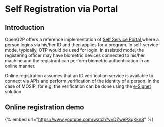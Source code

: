 # Self Registration via Portal

## Introduction

OpenG2P offers a reference implementation of [Self Service Portal ](self-service-portal.md)where a person logins via his/her ID and then applies for a program. In self-service mode, typically, OTP would be used for login. In assisted mode, the registering officer may have biometric devices connected to his/her machine and the registrant can perform biometric authentication in an online manner.&#x20;

Online registration assumes that an ID verification service is available to connect via APIs and perform verification of the identity of a person. In the case of MOSIP, for e.g, the verification can be done using the [e-Signet](https://docs.mosip.io/1.2.0/integrations/e-signet) solution.

## Online registration demo

{% embed url="https://www.youtube.com/watch?v=DZweP3qKkn8" %}
